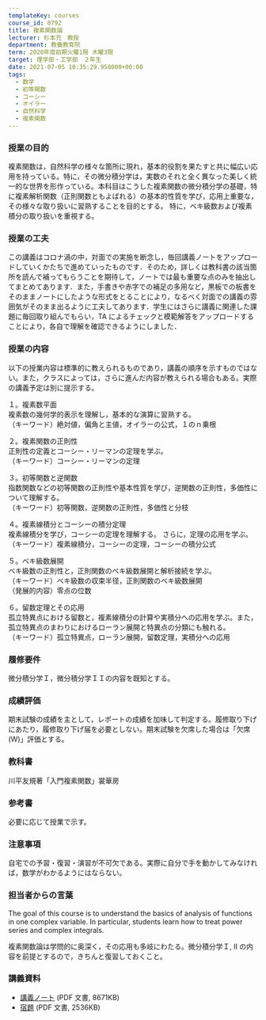 ```yaml
---
templateKey: courses
course_id: 0792
title: 複素関数論
lecturer: 杉本充　教授
department: 教養教育院
term: 2020年度前期火曜1限 木曜3限
target: 理学部・工学部　２年生
date: 2021-07-05 10:35:29.958000+00:00
tags:
  - 数学
  - 初等関数
  - コーシー
  - オイラー
  - 自然科学
  - 複素関数
---
```


### 授業の目的

複素関数は，自然科学の様々な箇所に現れ，基本的役割を果たすと共に幅広い応用を持っている。特に，その微分積分学は，実数のそれと全く異なった美しく統一的な世界を形作っている。本科目はこうした複素関数の微分積分学の基礎，特に複素解析関数（正則関数ともよばれる）の基本的性質を学び，応用上重要な，その様々な取り扱いに習熟することを目的とする。 特に，ベキ級数および複素積分の取り扱いを重視する。

### 授業の工夫

この講義はコロナ渦の中，対面での実施を断念し，毎回講義ノートをアップロードしていくかたちで進めていったものです．そのため，詳しくは教科書の該当箇所を読んで補ってもらうことを期待して，ノートでは最も重要な点のみを抽出してまとめてあります．また，手書きや赤字での補足の多用など，黒板での板書をそのままノートにしたような形式をとることにより，なるべく対面での講義の雰囲気がそのまま出るように工夫してあります．学生にはさらに講義に関連した課題に毎回取り組んでもらい，TA によるチェックと模範解答をアップロードすることにより，各自で理解を確認できるようにしました．

### 授業の内容

以下の授業内容は標準的に教えられるものであり，講義の順序を示すものではない。また，クラスによっては，さらに進んだ内容が教えられる場合もある。実際の講義予定は別に提示する。

１。複素数平面<br>
複素数の幾何学的表示を理解し，基本的な演算に習熟する。<br>
（キーワード）絶対値，偏角と主値，オイラーの公式，１のｎ乗根

２。複素関数の正則性<br>
正則性の定義とコーシー・リーマンの定理を学ぶ。<br>
（キーワード）コーシー・リーマンの定理

３。初等関数と逆関数<br>
指数関数などの初等関数の正則性や基本性質を学び，逆関数の正則性，多価性について理解する。<br>
（キーワード）初等関数，逆関数の正則性，多価性と分枝

４。複素線積分とコーシーの積分定理<br>
複素線積分を学び，コーシーの定理を理解する。
さらに，定理の応用を学ぶ。<br>
（キーワード）複素線積分，コーシーの定理，コーシーの積分公式

５。ベキ級数展開<br>
ベキ級数の正則性と，正則関数のベキ級数展開と解析接続を学ぶ。<br>
（キーワード）ベキ級数の収束半径，正則関数のベキ級数展開<br>
（発展的内容）零点の位数

６。留数定理とその応用<br>
孤立特異点における留数と，複素線積分の計算や実積分への応用を学ぶ。また，孤立特異点のまわりにおけるローラン展開と特異点の分類にも触れる。<br>
（キーワード）孤立特異点，ローラン展開，留数定理，実積分への応用

### 履修要件

微分積分学Ｉ，微分積分学ＩＩの内容を既知とする。

### 成績評価

期末試験の成績を主として，レポートの成績を加味して判定する。履修取り下げにあたり，履修取り下げ届を必要としない。期末試験を欠席した場合は「欠席(W)」評価とする。

### 教科書

川平友規著「入門複素関数」裳華房

### 参考書

必要に応じて授業で示す。

### 注意事項

自宅での予習・復習・演習が不可欠である。実際に自分で手を動かしてみなければ，数学がわかるようにはならない。

### 担当者からの言葉

The goal of this course is to understand the basics of analysis of functions in one complex variable. In particular, students learn how to treat power series and complex integrals.

複素関数論は学問的に奥深く，その応用も多岐にわたる。微分積分学Ｉ, II の内容を前提とするので，きちんと復習しておくこと。

### 講義資料

- [講義ノート](https://ocw.nagoya-u.jp/files/792/LectureNote.pdf) (PDF 文書, 8671KB)
- [宿題](https://ocw.nagoya-u.jp/files/792/Assignment.pdf) (PDF 文書, 2536KB)
